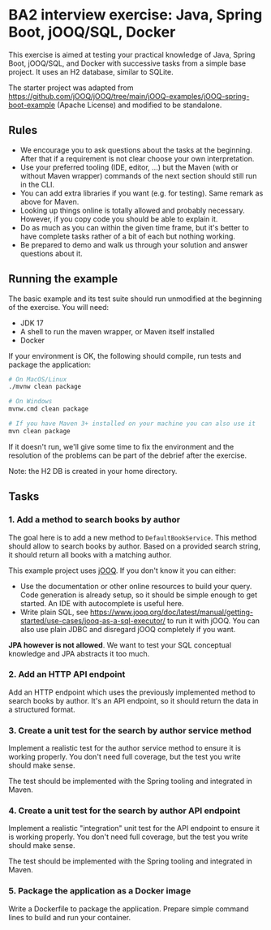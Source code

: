 # BA2 interview exercise: Java, Spring Boot, jOOQ/SQL, Docker

This exercise is aimed at testing your practical knowledge of Java, Spring Boot, jOOQ/SQL, and Docker with successive
tasks from a simple base project. It uses an H2 database, similar to SQLite.

The starter project was adapted from <https://github.com/jOOQ/jOOQ/tree/main/jOOQ-examples/jOOQ-spring-boot-example>
(Apache License) and modified to be standalone.

## Rules

- We encourage you to ask questions about the tasks at the beginning. After that if a requirement is not clear choose
  your own interpretation.
- Use your preferred tooling (IDE, editor, ...) but the Maven (with or without Maven wrapper) commands of the next
  section should still run in the CLI.
- You can add extra libraries if you want (e.g. for testing). Same remark as above for Maven.
- Looking up things online is totally allowed and probably necessary. However, if you copy code you should be able to
  explain it.
- Do as much as you can within the given time frame, but it's better to have complete tasks rather of a bit of each but
  nothing working.
- Be prepared to demo and walk us through your solution and answer questions about it.

## Running the example

The basic example and its test suite should run unmodified at the beginning of the exercise. You will need:

- JDK 17
- A shell to run the maven wrapper, or Maven itself installed
- Docker

If your environment is OK, the following should compile, run tests and package the application:

```sh
# On MacOS/Linux
./mvnw clean package

# On Windows
mvnw.cmd clean package

# If you have Maven 3+ installed on your machine you can also use it
mvn clean package
```

If it doesn't run, we'll give some time to fix the environment and the resolution of the problems can be part of the
debrief after the exercise.

Note: the H2 DB is created in your home directory.

## Tasks

### 1. Add a method to search books by author

The goal here is to add a new method to `DefaultBookService`. This method should allow to search books by author.
Based on a provided search string, it should return all books with a matching author.

This example project uses [jOOQ](https://www.jooq.org/). If you don't know it you can either:

- Use the documentation or other online resources to build your query. Code generation is already setup, so it should be
  simple enough to get started. An IDE with autocomplete is useful here.
- Write plain SQL, see <https://www.jooq.org/doc/latest/manual/getting-started/use-cases/jooq-as-a-sql-executor/> to
  run it with jOOQ. You can also use plain JDBC and disregard jOOQ completely if you want.

**JPA however is not allowed**. We want to test your SQL conceptual knowledge and JPA abstracts it too much.

### 2. Add an HTTP API endpoint

Add an HTTP endpoint which uses the previously implemented method to search books by author. It's an API endpoint,
so it should return the data in a structured format.

### 3. Create a unit test for the search by author service method

Implement a realistic test for the author service method to ensure it is working properly. You don't need full coverage,
but the test you write should make sense.

The test should be implemented with the Spring tooling and integrated in Maven.

### 4. Create a unit test for the search by author API endpoint

Implement a realistic "integration" unit test for the API endpoint to ensure it is working properly. You don't need full
coverage, but the test you write should make sense.

The test should be implemented with the Spring tooling and integrated in Maven.

### 5. Package the application as a Docker image

Write a Dockerfile to package the application. Prepare simple command lines to build and run your container.
